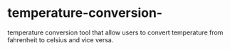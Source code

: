 # temperature-conversion-
temperature conversion tool that allow users to convert temperature from fahrenheit to celsius and vice versa.
